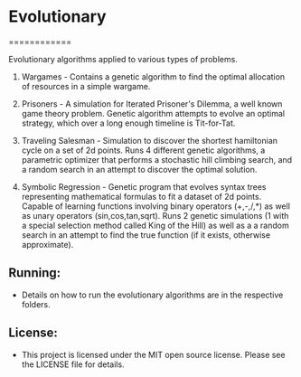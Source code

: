# Evolutionary
============

Evolutionary algorithms applied to various types of problems.

1. Wargames - Contains a genetic algorithm to find the optimal allocation of resources in a simple wargame.

2. Prisoners - A simulation for Iterated Prisoner's Dilemma, a well known game theory problem. Genetic algorithm attempts to evolve an optimal strategy, which over a long enough timeline is Tit-for-Tat.

3. Traveling Salesman - Simulation to discover the shortest hamiltonian cycle on a set of 2d points. Runs 4 different genetic algorithms, a parametric optimizer that performs a stochastic hill climbing search, and a random search in an attempt to discover the optimal solution.

4. Symbolic Regression - Genetic program that evolves syntax trees representing mathematical formulas to fit a dataset of 2d points. Capable of learning functions involving binary operators (+,-,/,*) as well as unary operators (sin,cos,tan,sqrt). Runs 2 genetic simulations (1 with a special selection method called King of the Hill) as well as a a random search in an attempt to find the true function (if it exists, otherwise approximate).

## Running:

* Details on how to run the evolutionary algorithms are in the respective folders.

## License:

* This project is licensed under the MIT open source license. Please see the LICENSE file for details.